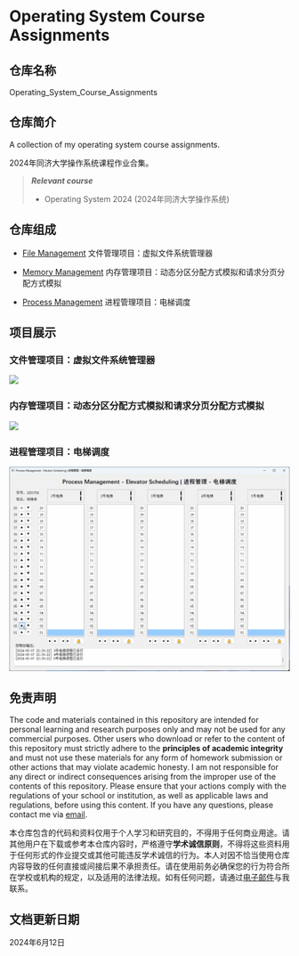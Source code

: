 # Operating System Course Assignments

## 仓库名称

Operating_System_Course_Assignments

## 仓库简介

A collection of my operating system course assignments.

2024年同济大学操作系统课程作业合集。

> ***Relevant course***
> * Operating System 2024 (2024年同济大学操作系统)

## 仓库组成

* [File Management](File_Management)
文件管理项目：虚拟文件系统管理器

* [Memory Management](Memory_Management)
内存管理项目：动态分区分配方式模拟和请求分页分配方式模拟

* [Process Management](Process_Management)
进程管理项目：电梯调度

## 项目展示

### 文件管理项目：虚拟文件系统管理器

![](File_Management/Demonstration.gif)

### 内存管理项目：动态分区分配方式模拟和请求分页分配方式模拟

![](Memory_Management/Demonstration.gif)

### 进程管理项目：电梯调度

![](Process_Management/Demonstration.gif)

## 免责声明

The code and materials contained in this repository are intended for personal learning and research purposes only and may not be used for any commercial purposes. Other users who download or refer to the content of this repository must strictly adhere to the **principles of academic integrity** and must not use these materials for any form of homework submission or other actions that may violate academic honesty. I am not responsible for any direct or indirect consequences arising from the improper use of the contents of this repository. Please ensure that your actions comply with the regulations of your school or institution, as well as applicable laws and regulations, before using this content. If you have any questions, please contact me via [email](mailto:minmuslin@outlook.com).

本仓库包含的代码和资料仅用于个人学习和研究目的，不得用于任何商业用途。请其他用户在下载或参考本仓库内容时，严格遵守**学术诚信原则**，不得将这些资料用于任何形式的作业提交或其他可能违反学术诚信的行为。本人对因不恰当使用仓库内容导致的任何直接或间接后果不承担责任。请在使用前务必确保您的行为符合所在学校或机构的规定，以及适用的法律法规。如有任何问题，请通过[电子邮件](mailto:minmuslin@outlook.com)与我联系。

## 文档更新日期

2024年6月12日
